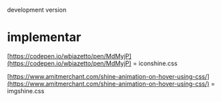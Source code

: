 development version

# implementar 

[https://codepen.io/wbiazetto/pen/MdMyjP](https://codepen.io/wbiazetto/pen/MdMyjP)
= iconshine.css

[https://www.amitmerchant.com/shine-animation-on-hover-using-css/](https://www.amitmerchant.com/shine-animation-on-hover-using-css/)
= imgshine.css

